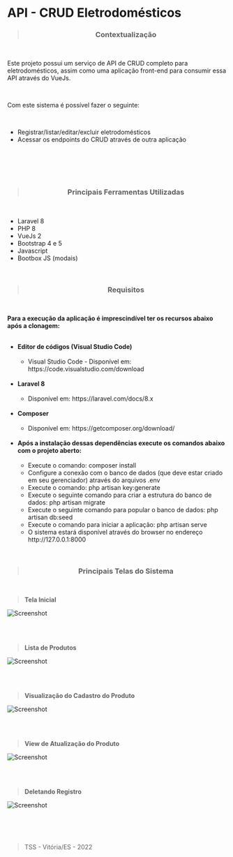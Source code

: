 # API - CRUD Eletrodomésticos

><h3 align="center">Contextualização</h3>
<br>

<p>
Este projeto possui um serviço de API de CRUD completo para eletrodomésticos, assim como uma aplicação front-end para consumir essa API através do VueJs.
<p><br>

<p>Com este sistema é possível fazer o seguinte:</p><br>

<ul>
    <li>Registrar/listar/editar/excluir eletrodomésticos</li>
    <li>Acessar os endpoints do CRUD através de outra aplicação</li>
</ul>
<br>

<br><br>

><h3 align="center">Principais Ferramentas Utilizadas</h3>
<br>

<ul>
    <li>Laravel 8</li>
    <li>PHP 8</li>
    <li>VueJs 2</li>
    <li>Bootstrap 4 e 5</li>
    <li>Javascript</li>
    <li>Bootbox JS (modais)</li>    
</ul>
<br>

><h3 align="center">Requisitos</h3>
<br>

<p>
<b>Para a execução da aplicação é imprescindível ter os recursos abaixo após a clonagem:</b>
<br><br>
<ul>
    <li>
        <b>Editor de códigos (Visual Studio Code)</b>
        <ul><br>
            <li>Visual Studio Code - Disponível em: https://code.visualstudio.com/download</li>
        </ul>  
    </li>
    <br>
    <li>
        <b>Laravel 8</b>
        <ul><br>
            <li>Disponível em: https://laravel.com/docs/8.x</li>
        </ul>  
    </li>
    <br>
    <li>
        <b>Composer</b>
        <ul><br>
            <li>Disponível em: https://getcomposer.org/download/</li>
        </ul>  
    </li>
    <br>
    <li>
        <b>Após a instalação dessas dependências execute os comandos abaixo com o projeto aberto:</b>
        <ul><br>
            <li>Execute o comando: composer install</li>
            <li>Configure a conexão com o banco de dados (que deve estar criado em seu gerenciador) através do arquivos .env</li>
            <li>Execute o comando: php artisan key:generate</li>
            <li>Execute o seguinte comando para criar a estrutura do banco de dados: php artisan migrate</li>
            <li>Execute o seguinte comando para popular o banco de dados: php artisan db:seed</li>
            <li>Execute o comando para iniciar a aplicação: php artisan serve</li>
            <li>O sistema estará disponível através do browser no endereço http://127.0.0.1:8000</li>
        </ul> 
    </li>
</ul>

<p><br>

><h3 align="center">Principais Telas do Sistema</h3>
<br>

><b>Tela Inicial</b><br>

![Screenshot](https://github.com/Tarcisio-Souto/controle_de_frotas/blob/main/capturas/01_-_Inicio.PNG)

<br><br>

><b>Lista de Produtos</b><br>

![Screenshot](https://github.com/Tarcisio-Souto/controle_de_frotas/blob/main/capturas/02_-_Listar_Produtos.PNG)

<br><br>

><b>Visualização do Cadastro do Produto</b><br>

![Screenshot](https://github.com/Tarcisio-Souto/controle_de_frotas/blob/main/capturas/03_-_Visualizar_Produto.PNG)

<br><br>

><b>View de Atualização do Produto</b><br>

![Screenshot](https://github.com/Tarcisio-Souto/controle_de_frotas/blob/main/capturas/04_-_Atualizar_Produto.PNG)

<br><br>

><b>Deletando Registro</b><br>

![Screenshot](https://github.com/Tarcisio-Souto/controle_de_frotas/blob/main/capturas/05_-_Delecao_Produto.PNG)


<br><br><br>

><p>TSS - Vitória/ES - 2022</p>
